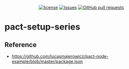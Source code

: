 <p align="center">
  <a href="https://github.com/mingyuchoo/pact-setup-series/blob/main/LICENSE"><img alt="license" src="https://img.shields.io/github/license/mingyuchoo/pact-setup-series"/></a>
  <a href="https://github.com/mingyuchoo/pact-setup-series/issues"><img alt="Issues" src="https://img.shields.io/github/issues/mingyuchoo/pact-setup-series?color=appveyor" /></a>
  <a href="https://github.com/mingyuchoo/pact-setup-series/pulls"><img alt="GitHub pull requests" src="https://img.shields.io/github/issues-pr/mingyuchoo/pact-setup-series?color=appveyor" /></a>
</p>

# pact-setup-series

## Reference

- https://github.com/lucasmajerowicz/pact-node-example/blob/master/package.json
